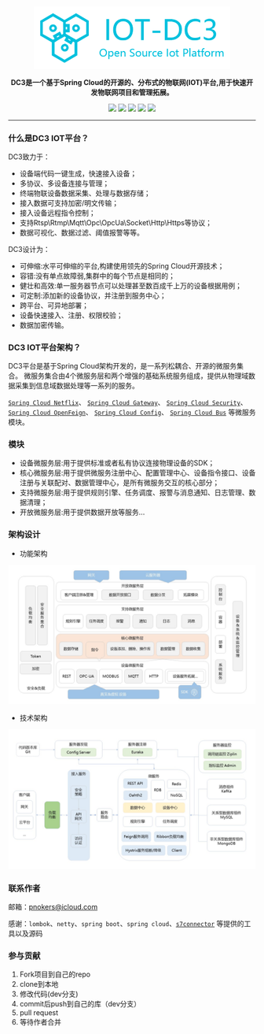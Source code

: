 <p align="center">
	<img src="./dc3/images/iot-dc3-logo.png" width="400">
</p>
<p align="center">
	<strong>DC3是一个基于Spring Cloud的开源的、分布式的物联网(IOT)平台,用于快速开发物联网项目和管理拓展。</strong>
</p>
<p align="center">
    <a>
		<img src="https://img.shields.io/appveyor/ci/gruntjs/grunt.svg"></img>
	</a>
	<a>
		<img src="https://img.shields.io/github/stars/pnoker/iot-dc3.svg"></img>
	</a>
	<a>
	    <img src="https://img.shields.io/github/forks/pnoker/iot-dc3.svg"></img>
    </a>
    <a>
    	<img src="https://img.shields.io/github/issues/pnoker/iot-dc3.svg"></img>
    </a>
	<a target="_blank" href="https://github.com/pnoker/iot-dc3/blob/master/LICENSE">
		<img src="https://img.shields.io/github/license/pnoker/iot-dc3.svg" ></img>
	</a>
</p>

---

 ### 什么是DC3 IOT平台？
 
 DC3致力于：
 
 * 设备端代码一键生成，快速接入设备；
 * 多协议、多设备连接与管理；
 * 终端物联设备数据采集、处理与数据存储；
 * 接入数据可支持加密/明文传输；
 * 接入设备远程指令控制；
 * 支持Rtsp\Rtmp\Mqtt\Opc\OpcUa\Socket\Http\Https等协议；
 * 数据可视化、数据过滤、阈值报警等等。

DC3设计为：

* 可伸缩:水平可伸缩的平台,构建使用领先的Spring Cloud开源技术；
* 容错:没有单点故障弱,集群中的每个节点是相同的；
* 健壮和高效:单一服务器节点可以处理甚至数百成千上万的设备根据用例；
* 可定制:添加新的设备协议，并注册到服务中心；
* 跨平台、可异地部署；
* 设备快速接入、注册、权限校验；
* 数据加密传输。
 
### DC3 IOT平台架构？

DC3平台是基于Spring Cloud架构开发的，是一系列松耦合、开源的微服务集合。
微服务集合由4个微服务层和两个增强的基础系统服务组成，提供从物理域数据采集到信息域数据处理等一系列的服务。

[`Spring Cloud Netflix`](https://cloud.spring.io/spring-cloud-netflix)、
[`Spring Cloud Gateway`](https://cloud.spring.io/spring-cloud-gateway)、
[`Spring Cloud Security`](https://cloud.spring.io/spring-cloud-security)、
[`Spring Cloud OpenFeign`](https://cloud.spring.io/spring-cloud-openfeign)、
[`Spring Cloud Config`](https://cloud.spring.io/spring-cloud-config)、
[`Spring Cloud Bus`](https://cloud.spring.io/spring-cloud-bus) 
等微服务模块。

### 模块

* 设备微服务层:用于提供标准或者私有协议连接物理设备的SDK；
* 核心微服务层:用于提供微服务注册中心、配置管理中心、设备指令接口、设备注册与关联配对、数据管理中心，是所有微服务交互的核心部分；
* 支持微服务层:用于提供规则引擎、任务调度、报警与消息通知、日志管理、数据清理；
* 开放微服务层:用于提供数据开放等服务...

### 架构设计

* 功能架构

![iot-dc3-architecture](dc3/images/iot-dc3-architecture1.jpg)

* 技术架构

![iot-dc3-architecture](dc3/images/iot-dc3-architecture2.jpg)

### 联系作者

邮箱：pnokers@icloud.com

感谢：`lombok`、`netty`、`spring boot`、`spring cloud`、[`s7connector`](https://github.com/s7connector/s7connector) 等提供的工具以及源码

### 参与贡献

1. Fork项目到自己的repo
2. clone到本地
3. 修改代码(dev分支)
4. commit后push到自己的库（dev分支）
5.  pull request
6. 等待作者合并